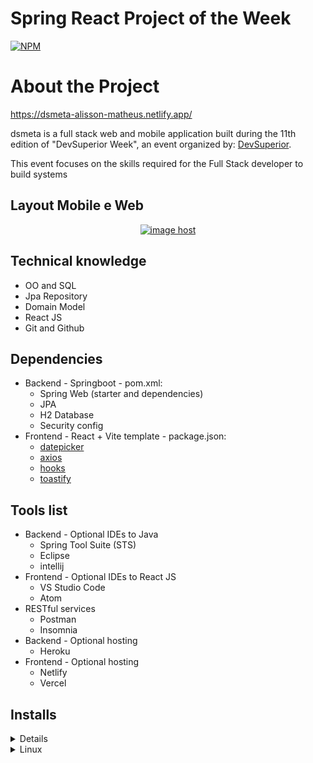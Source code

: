 # Spring React Project of the Week
[![NPM](https://img.shields.io/npm/l/react)](https://github.com/MrZeroUp/dsmeta/blob/main/licence) 

# About the Project

https://dsmeta-alisson-matheus.netlify.app/

dsmeta is a full stack web and mobile application built during the 11th edition of "DevSuperior Week", an event organized by: [DevSuperior](https://devsuperior.com.br/ "Site by DevSuperior").

This event focuses on the skills required for the Full Stack developer to build systems


## Layout Mobile e Web
<div align="center">
	<a href="https://imgbox.com/klabFHPg" target="_blank"><img src="https://thumbs2.imgbox.com/73/be/klabFHPg_t.png" alt="image host"/></a>
</div>


## Technical knowledge


<ul>
        <li><a>OO and SQL<a/></li>
        <li><a>Jpa Repository</a></li>
        <li><a>Domain Model<a/></li>
        <li><a>React JS<a/></li>
        <li><a>Git and Github<a/></li>
</ul>


## Dependencies

<ul>
  <li>
  	Backend - Springboot - pom.xml:
	<ul>
	  <li><a>Spring Web (starter and dependencies)<a/> </li>
	  <li><a>JPA<a/></li> 
	  <li><a>H2 Database<a/></li>
	  <li><a>Security config<a/></li>
	</ul>
  </li>
  <li>
  	Frontend - React + Vite template - package.json:
	<ul>
	  <li><a href="https://www.npmjs.com/package/react-datepicker">datepicker<a/></li>
	  <li><a href="https://www.npmjs.com/search?q=axios">axios<a/></li> 
	  <li><a href="https://www.codecademy.com/learn/react-101/modules/react-hooks-u">hooks<a/></li>
	  <li><a href="https://www.npmjs.com/search?q=toastify">toastify<a/></li>
	</ul>
  </li>
</ul>




## Tools list

<ul>
	<li>Backend - Optional IDEs to Java 
		<ul>
			<li>Spring Tool Suite (STS)</li>
			<li>Eclipse</li>
			<li>intellij</li>
		</ul>	
	</li>
	<li>Frontend - Optional IDEs to React JS 
		<ul>
			<li>VS Studio Code</li>
			<li>Atom</li>
		</ul>	
	</li>
	<li>RESTful services
		<ul>
			<li>Postman</li>
			<li>Insomnia</li>
		</ul>
	</li>
	<li>Backend - Optional hosting
		<ul>
			<li>Heroku</li>
		</ul>	
	</li>
	<li>Frontend - Optional hosting
		<ul>
			<li>Netlify</li>
			<li>Vercel</li>
		</ul>	
	</li>
	</li>
</ul>


## Installs

<details><summary>Windows</summary>

### SDS: Installing the tools on Windows

#### Tools you must install on your computer:

- JDK 17
- STS
- Postman
- Heroku CLI
- NodeJS 16.x (https://nodejs.org/en/download/)
- VS Code
- Git

## Youtube Playlist showing installation

https://www.youtube.com/playlist?list=PLNuUvBZGBA8kMTSPMmmNiRm2z0gRxXxox


</details>
<details><summary>Linux</summary>

### SDS: Installation of tools on Linux (Ubuntu/Debian)

#### Tools you must install on your computer:

- curl
- Git
- Java JDK 17
- Maven
- STS
- Postman
- Heroku CLI
- NodeJS 16.x (https://nodejs.org/en/download/)
- Yarn
- VS Code


## Source

<ul>
  <li><a>DevSuperior</a></li>
  <li><a>DevSuperior - Spring React week - sdsmeta</a></li>
</ul>
